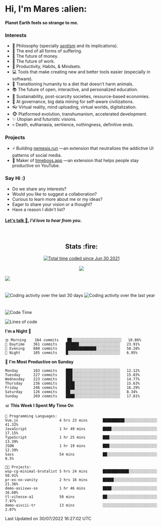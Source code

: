 <h1>Hi, I'm Mares :alien:</h1>

#### Planet Earth feels so strange to me.

### **Interests**

- 🌊 Philosophy (specially [_sentism_][sentismmedium] and its implications).
- 🎯 The end of all forms of suffering.
- 💸 The future of money.
- 💼 The future of work.
- 🧠 Productivity, Habits, & Mindsets.
- 💻 Tools that make creating new and better tools easier (especially in software).
- 🥗 Transitioning humanity to a diet that doesn't harm animals.
- 📚 The future of open, interactive, and personalized education.
- 🌱 Sustainability, post-scarcity societies, resource-based economies.
- 🤖 AI governance, big data mining for self-aware civilizations.
- 👓 Virtual reality, mind uploading, virtual worlds, digitalization.
- 🐵 Platformed evolution, transhumanism, accelerated development.
- ✨ Utopian and futuristic visions.
- 💀 Death, euthanasia, sentience, nothingness, definitive ends.


### **Projects**

- ⚡ Building [nemesis.run](https://chrome.google.com/webstore/detail/nemesis-%E2%80%93-humane-design-f/blfbbifgjgikekfochleknjcopefifgo?hl=en) —an extension that neutralizes the addictive UI patterns of social media.
- 💎 Maker of [timeboss.app](https://timeboss.app) —an extension that helps people stay productive on YouTube.


### **Say Hi :)**

- Do we share any interests?
- Would you like to suggest a collaboration?
- Curious to learn more about me or my ideas?
- Eager to share your vision or a thought?
- Have a reason I didn't list?

#### [Let's talk :wave:.](mailto:mareszhar@gmail.com) _I'd love to hear from you_.

[sentismmedium]: https://medium.com/@mareszhar/born-a-prisoner-a-reflection-about-life-its-struggles-and-a-plan-to-escape-d8566ce9b026

<br>

<h2 align="center">Stats :fire:</h2>

<div align="center">
  <a href="https://wakatime.com/@cfdc0e0d-4860-4b62-9ff0-cb659185525e">
    <img src="https://wakatime.com/badge/user/cfdc0e0d-4860-4b62-9ff0-cb659185525e.svg" alt="Total time coded since Jun 30 2021" />
  </a>
</div>

<br>

<!-- 
Add or remove this: 
&dates=B1AAB3FF 
...or this...
&date_format=M%20j%5B%2C%20Y%5D
from the *streak stats URL below* if they get bugged and aren't updating: 
-->

<div align="center">
  <img src="https://github-readme-streak-stats.herokuapp.com?user=mareszhar&theme=black-ice&hide_border=true&stroke=FFFFFF15&ring=DF8FFE&fire=DF8FFE&currStreakLabel=DF8FFE&background=1A232A&currStreakNum=86FFAB&dates=B1AAB3FF&date_format=M%20j%5B%2C%20Y%5D">
</div>

<br>

<img src="https://activity-graph.herokuapp.com/graph?username=mareszhar&theme=nord&bg_color=00000000&color=979797&line=DF8FFE&point=00000000&area=true&hide_border=true">

<br>

<h1></h1>

<img src="https://wakatime.com/share/@mares/5df0ff02-9c79-41b4-b540-51dc9c65a57b.svg" alt="Coding activity over the last 30 days" />
<img src="https://wakatime.com/share/@mares/ea89ba71-f374-40af-930c-e0655909fe37.svg" alt="Coding activity over the last year" />

<h1></h1>

<!--START_SECTION:waka-->
![Code Time](http://img.shields.io/badge/Code%20Time-552%20hrs%2038%20mins-blue)

![Lines of code](https://img.shields.io/badge/From%20Hello%20World%20I%27ve%20Written-148%20Thousand%20lines%20of%20code-blue)

**I'm a Night 🦉** 

```text
🌞 Morning    164 commits    ██░░░░░░░░░░░░░░░░░░░░░░░   10.86% 
🌆 Daytime    361 commits    ██████░░░░░░░░░░░░░░░░░░░   23.91% 
🌃 Evening    880 commits    ██████████████░░░░░░░░░░░   58.28% 
🌙 Night      105 commits    █░░░░░░░░░░░░░░░░░░░░░░░░   6.95%

```
📅 **I'm Most Productive on Sunday** 

```text
Monday       183 commits    ███░░░░░░░░░░░░░░░░░░░░░░   12.12% 
Tuesday      227 commits    ███░░░░░░░░░░░░░░░░░░░░░░   15.03% 
Wednesday    223 commits    ███░░░░░░░░░░░░░░░░░░░░░░   14.77% 
Thursday     236 commits    ████░░░░░░░░░░░░░░░░░░░░░   15.63% 
Friday       246 commits    ████░░░░░░░░░░░░░░░░░░░░░   16.29% 
Saturday     126 commits    ██░░░░░░░░░░░░░░░░░░░░░░░   8.34% 
Sunday       269 commits    ████░░░░░░░░░░░░░░░░░░░░░   17.81%

```


📊 **This Week I Spent My Time On** 

```text
💬 Programming Languages: 
Vue.js                   4 hrs 23 mins       ██████████░░░░░░░░░░░░░░░   41.32% 
JavaScript               1 hr 49 mins        ████░░░░░░░░░░░░░░░░░░░░░   17.15% 
TypeScript               1 hr 25 mins        ███░░░░░░░░░░░░░░░░░░░░░░   13.39% 
JSON                     1 hr 19 mins        ███░░░░░░░░░░░░░░░░░░░░░░   12.39% 
Sass                     54 mins             ██░░░░░░░░░░░░░░░░░░░░░░░   8.5%

🐱‍💻 Projects: 
wsp-cg-minimal-brutalist 5 hrs 24 mins       ████████████░░░░░░░░░░░░░   50.91% 
pr-ex-no-vanity          2 hrs 16 mins       █████░░░░░░░░░░░░░░░░░░░░   21.36% 
demo-asiivwv-so          1 hr 46 mins        ████░░░░░░░░░░░░░░░░░░░░░   16.68% 
tl-vitesse-a1            50 mins             ██░░░░░░░░░░░░░░░░░░░░░░░   7.97% 
demo-aivcii-tr           13 mins             ░░░░░░░░░░░░░░░░░░░░░░░░░   2.07%

```


 Last Updated on 30/07/2022 16:27:02 UTC
<!--END_SECTION:waka-->
